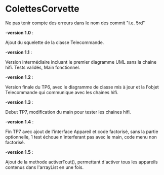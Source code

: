 # ColettesCorvette



Ne pas tenir compte des erreurs dans le nom des commit "i.e. 5rd" 


-**version 1.0** :

Ajout du squelette de la classe Telecommande.

-**version 1.1** : 

Version intermédiaire incluant le premier diagramme UML sans la chaine hifi. 
Tests validés, Main fonctionnel.

-**version 1.2** : 

Version finale du TP6, 
avec le diagramme de classe mis à jour 
et la l'objet Telecommande qui communique avec les chaines hifi.

-**version 1.3** : 

Debut TP7, modification du main pour tester les chaines hifi. 

-**version 1.4** :

Fin TP7 avec ajout de l'interface Appareil et code factorisé, 
sans la partie optionnelle,
1 test échoue n'interferant pas avec le main,
code menu non factorisé.

-**version 1.5** : 

Ajout de la methode activerTout(), permettant d'activer tous les appareils contenus dans l'arrayList en une fois.


